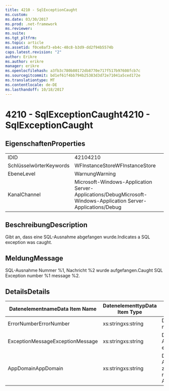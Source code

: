 ```yaml
---
title: 4210 - SqlExceptionCaught
ms.custom: 
ms.date: 03/30/2017
ms.prod: .net-framework
ms.reviewer: 
ms.suite: 
ms.tgt_pltfrm: 
ms.topic: article
ms.assetid: f0ce8af3-eb4c-48c8-b3d9-dd2f94b5574b
caps.latest.revision: "2"
author: Erikre
ms.author: erikre
manager: erikre
ms.openlocfilehash: a3fb3c780b80172db8770e717f517b97608fcb7c
ms.sourcegitcommit: bd1ef61f4bb794b25383d3d72e71041a5ced172e
ms.translationtype: MT
ms.contentlocale: de-DE
ms.lasthandoff: 10/18/2017
---
```

# <a name="4210---sqlexceptioncaught"></a><span data-ttu-id="a5985-102">4210 - SqlExceptionCaught</span><span class="sxs-lookup"><span data-stu-id="a5985-102">4210 - SqlExceptionCaught</span></span>
## <a name="properties"></a><span data-ttu-id="a5985-103">Eigenschaften</span><span class="sxs-lookup"><span data-stu-id="a5985-103">Properties</span></span>  
  
|||  
|-|-|  
|<span data-ttu-id="a5985-104">ID</span><span class="sxs-lookup"><span data-stu-id="a5985-104">ID</span></span>|<span data-ttu-id="a5985-105">4210</span><span class="sxs-lookup"><span data-stu-id="a5985-105">4210</span></span>|  
|<span data-ttu-id="a5985-106">Schlüsselwörter</span><span class="sxs-lookup"><span data-stu-id="a5985-106">Keywords</span></span>|<span data-ttu-id="a5985-107">WFInstanceStore</span><span class="sxs-lookup"><span data-stu-id="a5985-107">WFInstanceStore</span></span>|  
|<span data-ttu-id="a5985-108">Ebene</span><span class="sxs-lookup"><span data-stu-id="a5985-108">Level</span></span>|<span data-ttu-id="a5985-109">Warnung</span><span class="sxs-lookup"><span data-stu-id="a5985-109">Warning</span></span>|  
|<span data-ttu-id="a5985-110">Kanal</span><span class="sxs-lookup"><span data-stu-id="a5985-110">Channel</span></span>|<span data-ttu-id="a5985-111">Microsoft-Windows-Application Server-Applications/Debug</span><span class="sxs-lookup"><span data-stu-id="a5985-111">Microsoft-Windows-Application Server-Applications/Debug</span></span>|  
  
## <a name="description"></a><span data-ttu-id="a5985-112">Beschreibung</span><span class="sxs-lookup"><span data-stu-id="a5985-112">Description</span></span>  
 <span data-ttu-id="a5985-113">Gibt an, dass eine SQL-Ausnahme abgefangen wurde.</span><span class="sxs-lookup"><span data-stu-id="a5985-113">Indicates a SQL exception was caught.</span></span>  
  
## <a name="message"></a><span data-ttu-id="a5985-114">Meldung</span><span class="sxs-lookup"><span data-stu-id="a5985-114">Message</span></span>  
 <span data-ttu-id="a5985-115">SQL-Ausnahme Nummer %1, Nachricht %2 wurde aufgefangen.</span><span class="sxs-lookup"><span data-stu-id="a5985-115">Caught SQL Exception number %1 message %2.</span></span>  
  
## <a name="details"></a><span data-ttu-id="a5985-116">Details</span><span class="sxs-lookup"><span data-stu-id="a5985-116">Details</span></span>  
  
|<span data-ttu-id="a5985-117">Datenelementname</span><span class="sxs-lookup"><span data-stu-id="a5985-117">Data Item Name</span></span>|<span data-ttu-id="a5985-118">Datenelementtyp</span><span class="sxs-lookup"><span data-stu-id="a5985-118">Data Item Type</span></span>|<span data-ttu-id="a5985-119">Beschreibung</span><span class="sxs-lookup"><span data-stu-id="a5985-119">Description</span></span>|  
|--------------------|--------------------|-----------------|  
|<span data-ttu-id="a5985-120">ErrorNumber</span><span class="sxs-lookup"><span data-stu-id="a5985-120">ErrorNumber</span></span>|<span data-ttu-id="a5985-121">xs:string</span><span class="sxs-lookup"><span data-stu-id="a5985-121">xs:string</span></span>|<span data-ttu-id="a5985-122">Die SQL-Fehlernummer.</span><span class="sxs-lookup"><span data-stu-id="a5985-122">The SQL error number.</span></span>|  
|<span data-ttu-id="a5985-123">ExceptionMessage</span><span class="sxs-lookup"><span data-stu-id="a5985-123">ExceptionMessage</span></span>|<span data-ttu-id="a5985-124">xs:string</span><span class="sxs-lookup"><span data-stu-id="a5985-124">xs:string</span></span>|<span data-ttu-id="a5985-125">Die Nachricht aus der SQL-Ausnahme.</span><span class="sxs-lookup"><span data-stu-id="a5985-125">The message from the SQL exception.</span></span>|  
|<span data-ttu-id="a5985-126">AppDomain</span><span class="sxs-lookup"><span data-stu-id="a5985-126">AppDomain</span></span>|<span data-ttu-id="a5985-127">xs:string</span><span class="sxs-lookup"><span data-stu-id="a5985-127">xs:string</span></span>|<span data-ttu-id="a5985-128">Die von AppDomain.CurrentDomain.FriendlyName zurückgegebene Zeichenfolge.</span><span class="sxs-lookup"><span data-stu-id="a5985-128">The string returned by AppDomain.CurrentDomain.FriendlyName.</span></span>|
